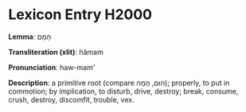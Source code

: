 # Lexicon Entry H2000

**Lemma**: הָמַם

**Transliteration (xlit)**: hâmam

**Pronunciation**: haw-mam'

**Description**:
a primitive root (compare הוּם, הָמָה); properly, to put in commotion; by implication, to disturb, drive, destroy; break, consume, crush, destroy, discomfit, trouble, vex.
